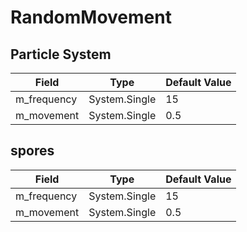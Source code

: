 # RandomMovement

## Particle System

|Field|Type|Default Value|
|-----|----|-------------|
|m_frequency|System.Single|15|
|m_movement|System.Single|0.5|

## spores

|Field|Type|Default Value|
|-----|----|-------------|
|m_frequency|System.Single|15|
|m_movement|System.Single|0.5|

